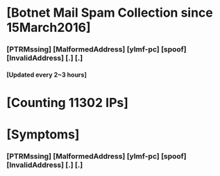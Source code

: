 # [Botnet Mail Spam Collection since 15March2016]
### [PTRMssing] [MalformedAddress] [ylmf-pc] [spoof] [InvalidAddress] [.] [.]
#### [Updated every 2~3 hours]

# [Counting 11302 IPs]

# [Symptoms] 
###   [PTRMssing] [MalformedAddress] [ylmf-pc] [spoof] [InvalidAddress] [.] [.]
